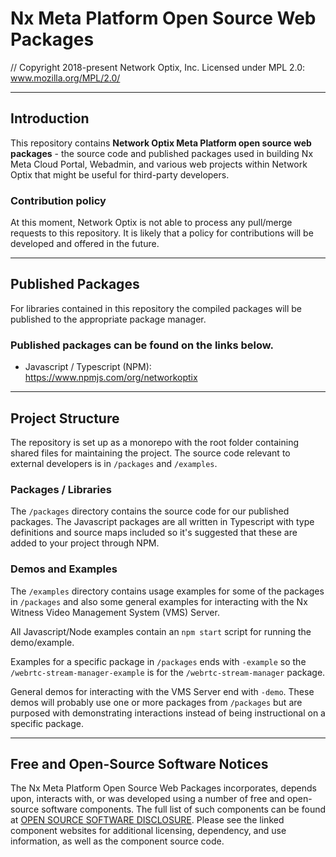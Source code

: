 # Nx Meta Platform Open Source Web Packages

// Copyright 2018-present Network Optix, Inc. Licensed under MPL 2.0: www.mozilla.org/MPL/2.0/

---

## Introduction

This repository contains **Network Optix Meta Platform open source web packages**  - the source
code and published packages used in building Nx Meta Cloud Portal, Webadmin, and various web
projects within Network Optix that might be useful for third-party developers.

### Contribution policy

At this moment, Network Optix is not able to process any pull/merge requests to this repository. It
is likely that a policy for contributions will be developed and offered in the future.

---

## Published Packages

For libraries contained in this repository the compiled packages will be published to the
appropriate package manager.

### Published packages can be found on the links below.

- Javascript / Typescript (NPM): https://www.npmjs.com/org/networkoptix

---

## Project Structure

The repository is set up as a monorepo with the root folder containing shared files for maintaining
the project. The source code relevant to external developers is in `/packages` and `/examples`.

### Packages / Libraries

The `/packages` directory contains the source code for our published packages. The Javascript packages
are all written in Typescript with type definitions and source maps included so it's suggested that
these are added to your project through NPM.

### Demos and Examples

The `/examples` directory contains usage examples for some of the packages in `/packages` and also
some general examples for interacting with the Nx Witness Video Management System (VMS) Server.

All Javascript/Node examples contain an `npm start` script for running the demo/example.

Examples for a specific package in `/packages` ends with `-example` so the
`/webrtc-stream-manager-example` is for the `/webrtc-stream-manager` package.

General demos for interacting with the VMS Server end with `-demo`. These demos will probably use
one or more packages from `/packages` but are purposed with demonstrating interactions instead of
being instructional on a specific package.

---

## Free and Open-Source Software Notices

The Nx Meta Platform Open Source Web Packages incorporates, depends upon, interacts with,
or was developed using a number of free and open-source software components. The full list of such
components can be found at [OPEN SOURCE SOFTWARE DISCLOSURE](https://meta.nxvms.com/content/libraries/).
Please see the linked component websites for additional licensing, dependency, and use information,
as well as the component source code.
